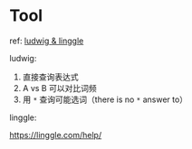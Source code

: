 # Tool

ref: [ludwig & linggle](https://sspai.com/post/71962)

ludwig:

1. 直接查询表达式
2. A vs B 可以对比词频
3. 用 `*` 查询可能选词（there is no `*` answer to）

linggle:

https://linggle.com/help/